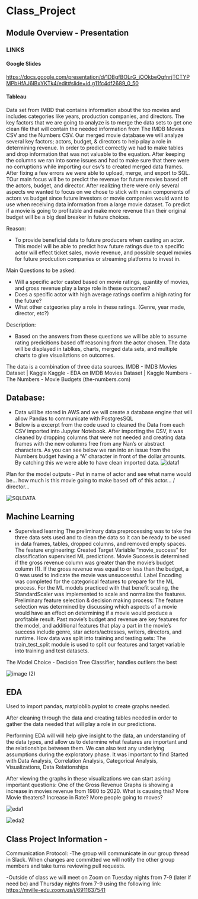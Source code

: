 # Class_Project

## Module Overview - Presentation

### LINKS

#### Google Slides

https://docs.google.com/presentation/d/1DBgfBOLrG_iOOkbeQgfnrjTCTYPMPbHfAJ6IBxYKTk4/edit#slide=id.g11fc4df2689_0_50

#### Tableau



Data set from IMBD that contains information about the top movies and includes categories like years, production companies, and directors.
The key factors that we are going to analyze is to merge the data sets to get one clean file that will contain the needed information from The IMDB Movies CSV and the Numbers CSV.  Our merged movie database we will analyze several key factors; actors, budget, & directors to help play a role in determining revenue. 
In order to predict correctly we had to make tables and drop information that was not valuable to the equation. After keeping the columns we ran into some issues and had to make sure that there were no corruptions while importing our csv’s to created merged data frames. After fixing a few errors we were able to upload, merge, and export to SQL.
TOur main focus will be to predict the revenue for future movies based off the actors, budget, and director. 
After realizing there were only several aspects we wanted to focus on we chose to stick with main components of actors vs budget since future investors or movie companies would want to use when receiving data information from a large movie dataset. To predict if a movie is going to profitable and make more revenue than their original budget will be a big deal breaker in future choices. 

Reason:
- To provide beneficial data to future producers when casting an actor. This model will be able to predict how future ratings due to a specific actor will effect ticket sales, movie revenue, and possible sequel movies for future prodcution companies or streaming platforms to invest in.

Main Questions to be asked: 
- Will a specific actor casted based on movie ratings, quantity of movies, and gross revenue play a large role in these outcomes?
- Does a specific actor with high average ratings confirm a high rating for the future?
- What other catgeories play a role in these ratings. (Genre, year made, director, etc?)

Description:
- Based on the answers from these questions we will be able to assume rating predicitions based off reasoning from the actor chosen.
The data will be displayed in tablkes, charts, merged data sets, and multiple charts to give visualiztions on outcomes. 

The data is a combination of three data sources. 
IMDB - IMDB Movies Dataset | Kaggle
Kaggle - EDA on IMDB Movies Dataset | Kaggle 
Numbers - The Numbers - Movie Budgets (the-numbers.com)




## Database:
- Data will be stored in AWS and we will create a database engine that will allow Pandas to communicate with PostgresSQL
- Below is a excerpt from the code used to cleaned the Data from each CSV imported into Jupyter Notebook. After importing the CSV, it was cleaned by dropping columns that were not needed and creating data frames with the new columns free from any Nan’s or abstract characters. As you can see below we ran into an issue from the Numbers budget having a “A” character in front of the dollar amounts. By catching this we were able to have clean imported data.
![data1](https://user-images.githubusercontent.com/98365309/175853946-0c323988-ce9c-4baf-95c3-a266170150cb.png)


Plan for the model outputs - Put in name of actor and see what name would be… how much is this movie going to make based off of this actor… / director… 

![SQLDATA](https://user-images.githubusercontent.com/98365309/175854523-3f980f1b-3057-4fff-a4d1-f549adc11e29.png)

## Machine Learning 
- Supervised learning
The preliminary data preprocessing was to take the three data sets used and to clean the data so it can be ready to be used in data frames, tables, dropped columns, and removed empty spaces.
The feature engineering:
Created Target Variable “movie_success” for classification supervised ML predictions. Movie Success is determined if the gross revenue column was greater than the movie’s budget column (1). If the gross revenue was equal to or less than the budget, a 0 was used to indicate the movie was unsuccessful. Label Encoding was completed for the categorical features to prepare for the ML process. For the ML models practiced with that benefit scaling, the StandardScaler was implemented to scale and normalize the features.
Preliminary feature selection & decision making process:
The feature selection was determined by discussing which aspects of a movie would have an effect on determining if a movie would produce a profitable result. Past movie’s budget and revenue are key features for the model, and additional features that play a part in the movie’s success include genre, star actors/actresses, writers, directors, and runtime.
How data was split into training and testing sets:
The train_test_split module is used to split our features and target variable into training and test datasets.

The Model Choice - 
Decision Tree Classifier, handles outliers the best


![image (2)](https://user-images.githubusercontent.com/98365309/175854011-3724cf1b-45b6-4641-b868-73da7e027fe3.png)

## EDA

Used to import pandas, matploblib.pyplot to create graphs needed.

After cleaning through the data and creating tables needed in order to gather the data needed that will play a role in our predictions.

Performing EDA will will help give insight to the data, an understanding of the data types, and allow us to determine what features are important and the relationships between them. We can also test any underlying assumptions during the exploratory phase.
It was important to find 
Started with Data Analysis, Correlation Analysis, Categorical Analysis, Visualizations, Data Relationships

After viewing the graphs in these visualizations we can start asking important questions:
One of the Gross Revenue Graphs is showing a increase in movies revenue from 1980 to 2020.
What is causing this? More Movie theaters? Increase in Rate? More people going to moves?

![eda1](https://user-images.githubusercontent.com/98365309/175854130-5f0e01b1-0c69-4c8f-aa02-bd418cc64239.png)

![eda2](https://user-images.githubusercontent.com/98365309/175854184-c87db27b-8c7a-4b20-a713-6e53156a394a.png)

## Class Project Information - 

Communication Protocol:
-The group will communicate in our group thread in Slack. When changes are committed we will notify the other group members and take turns reviewing pull requests.

-Outside of class we will meet on Zoom on Tuesday nights from 7-9 (later if need be) and Thursday nights from 7-9 using the following link:
https://mville-edu.zoom.us/j/6911637541
